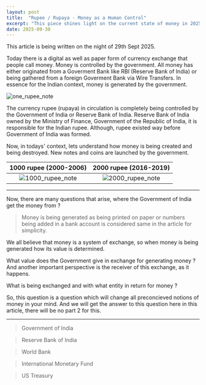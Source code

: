```yaml
---
layout: post
title:  "Rupee / Rupaya - Money as a Human Control"
excerpt: "This piece shines light on the current state of money in 2025. And how it controls human life."
date: 2025-09-30
---
```


This article is being written on the night of 29th Sept 2025.

Today there is a digital as well as paper form of currency exchange that people call money. Money is controlled by the government. All money has either originated from a Goverment Bank like RBI (Reserve Bank of India) or being gathered from a foreign Goverment Bank via Wire Transfers. In essence for the Indian context, money is generated by the government.

![one_rupee_note](https://upload.wikimedia.org/wikipedia/commons/8/8c/India_1_R_2015%2C_obverse.jpg)

The currency rupee (rupaya) in circulation is completely being controlled by the Government of India or Reserve Bank of India. Reserve Bank of India owned by the Ministry of Finance, Government of the Republic of India, it is responsible for the Indian rupee. Although, rupee existed way before Government of India was formed.

Now, in todays' context, lets understand how money is being created and being destroyed. New notes and coins are launched by the government.

1000 rupee (2000-2006) | 2000 rupee (2016-2019)
:-----------:|:--------------------:
![1000_rupee_note](https://upload.wikimedia.org/wikipedia/commons/0/04/India_1000_INR%2C_MG_series%2C_2006%2C_obverse.jpg) | ![2000_rupee_note](https://upload.wikimedia.org/wikipedia/commons/0/07/India_new_2000_INR%2C_MG_series%2C_2016%2C_obverse.jpg)



---

Now, there are many questions that arise, where the Government of India get the money from ?

> Money is being generated as being printed on paper or numbers being added in a bank account is considered same in the article for simplicity.

We all believe that money is a system of exchange, so when money is being generated how its value is determined.

What value does the Government give in exchange for generating money ? And another important perspective is the receiver of this exchange, as it happens.

What is being exchanged and with what entity in return for money ?

So, this question is a question which will change all preconcieved notions of money in your mind. And we will get the answer to this question here in this article, there will be no part 2 for this.

---

> Government of India

> Reserve Bank of India

> World Bank

> International Monetary Fund

> US Treasury









